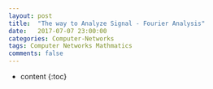 ```yaml
---
layout: post
title:  "The way to Analyze Signal - Fourier Analysis"
date:   2017-07-07 23:00:00
categories: Computer-Networks
tags: Computer Networks Mathmatics
comments: false
---
```

* content
{:toc}
